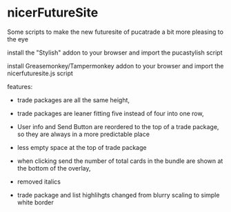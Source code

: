 # nicerFutureSite

Some scripts to make the new futuresite of pucatrade a bit more pleasing to the eye

install the "Stylish" addon to your browser and import the pucastylish script

install Greasemonkey/Tampermonkey addon to your browser and import the nicerfuturesite.js script

features:
- trade packages are all the same height, 

- trade packages are leaner fitting five instead of four into one row,

- User info and Send Button are reordered to the top of a trade package, so they are always in a more predictable place

- less empty space at the top of trade package

- when clicking send the number of total cards in the bundle are shown at the bottom of the overlay, 

- removed italics 

- trade package and list highlihgts changed from blurry scaling to simple white border
